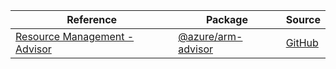 | Reference | Package | Source |
|---|---|---|
|[Resource Management - Advisor](arm-advisor-readme.md)|[@azure/arm-advisor](https://www.npmjs.com/package/@azure/arm-advisor)|[GitHub](https://github.com/Azure/azure-sdk-for-js/blob/main/sdk/advisor/arm-advisor)|
